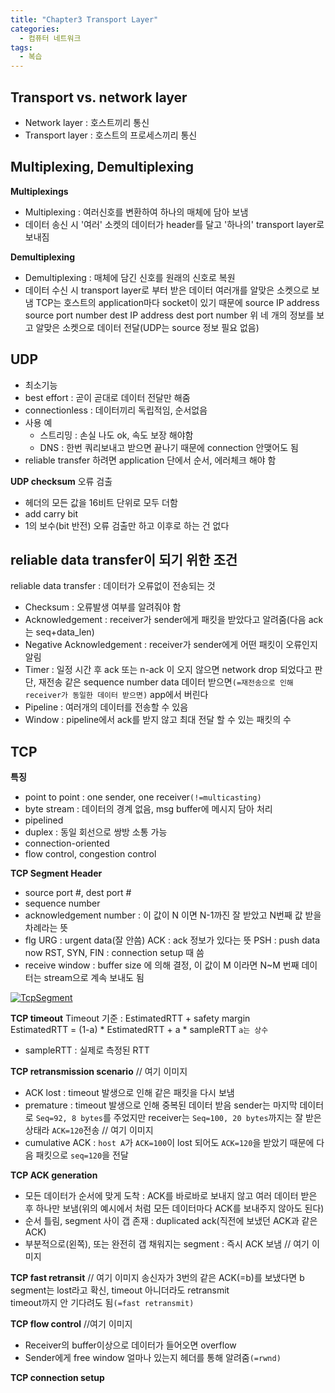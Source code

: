 ```yaml
---
title: "Chapter3 Transport Layer"
categories:
  - 컴퓨터 네트워크
tags:
  - 복습
---
```



## Transport vs. network layer
- Network layer : 호스트끼리 통신
- Transport layer : 호스트의 프로세스끼리 통신

## Multiplexing, Demultiplexing
**Multiplexings**
- Multiplexing : 여러신호를 변환하여 하나의 매체에 담아 보냄
- 데이터 송신 시 '여러' 소켓의 데이터가 header를 달고 '하나의' transport layer로 보내짐

**Demultiplexing**
- Demultiplexing : 매체에 담긴 신호를 원래의 신호로 복원
- 데이터 수신 시 transport layer로 부터 받은 데이터 여러개를 알맞은 소켓으로 보냄
  TCP는 호스트의 application마다 socket이 있기 때문에
   source IP address
   source port number
   dest IP address
   dest port number
  위 네 개의 정보를 보고 알맞은 소켓으로 데이터 전달(UDP는 source 정보 필요 없음)

## UDP
- 최소기능
- best effort : 곧이 곧대로 데이터 전달만 해줌
- connectionless : 데이터끼리 독립적임, 순서없음
- 사용 예
  * 스트리밍 : 손실 나도 ok, 속도 보장 해야함
  * DNS : 한번 쿼리보내고 받으면 끝나기 때문에 connection 안맺어도 됨
- reliable transfer 하려면 application 단에서 순서, 에러체크 해야 함

**UDP checksum**
오류 검출
- 헤더의 모든 값을 16비트 단위로 모두 더함
- add carry bit
- 1의 보수(bit 반전)
오류 검출만 하고 이후로 하는 건 없다

## reliable data transfer이 되기 위한 조건
reliable data transfer : 데이터가 오류없이 전송되는 것
- Checksum : 오류발생 여부를 알려줘야 함
- Acknowledgement : receiver가 sender에게 패킷을 받았다고 알려줌(다음 ack는 seq+data_len)
- Negative Acknowledgement : receiver가 sender에게 어떤 패킷이 오류인지 알림
- Timer : 일정 시간 후 ack 또는 n-ack 이 오지 않으면 network drop 되었다고 판단, 재전송
  같은 sequence number data 데이터 받으면`(=재전송으로 인해 receiver가 동일한 데이터 받으면)` app에서 버린다
- Pipeline : 여러개의 데이터를 전송할 수 있음
- Window : pipeline에서 ack를 받지 않고 최대 전달 할 수 있는 패킷의 수
  
## TCP
**특징**
- point to point : one sender, one receiver`(!=multicasting)`
- byte stream : 데이터의 경계 없음, msg buffer에 메시지 담아 처리
- pipelined
- duplex : 동일 회선으로 쌍방 소통 가능
- connection-oriented
- flow control, congestion control
  
**TCP Segment Header**
- source port #, dest port #
- sequence number
- acknowledgement number : 이 값이 N 이면 N-1까진 잘 받았고 N번째 값 받을 차례라는 뜻
- flg
  URG : urgent data(잘 안씀)
  ACK : ack 정보가 있다는 뜻
  PSH : push data now
  RST, SYN, FIN : connection setup 때 씀
- receive window : buffer size 에 의해 결정, 이 값이 M 이라면 N~M 번째 데이터는 stream으로 계속 보내도 됨

[![TcpSegment](https://upload.wikimedia.org/wikipedia/commons/d/de/TCP_Seqment_ba%C5%9Fl%C4%B1%C4%9F%C4%B1.png)](https://commons.wikimedia.org/wiki/File:TCP_Seqment_ba%C5%9Fl%C4%B1%C4%9F%C4%B1.png#file)

**TCP timeout**
Timeout 기준 : EstimatedRTT + safety margin  
EstimatedRTT = (1-a) * EstimatedRTT + a * sampleRTT `a는 상수`
- sampleRTT : 실제로 측정된 RTT

**TCP retransmission scenario**
// 여기 이미지
- ACK lost : timeout 발생으로 인해 같은 패킷을 다시 보냄
- premature : timeout 발생으로 인해 중복된 데이터 받음
  sender는 마지막 데이터로 `Seq=92, 8 bytes`를 주었지만 receiver는 `Seq=100, 20 bytes`까지는 잘 받은 상태라 `ACK=120`전송
// 여기 이미지
- cumulative ACK : `host A`가 `ACK=100`이 lost 되어도 `ACK=120`을 받았기 때문에 다음 패킷으로 `seq=120`을 전달

**TCP ACK generation**
- 모든 데이터가 순서에 맞게 도착 : ACK를 바로바로 보내지 않고 여러 데이터 받은 후 하나만 보냄(위의 예시에서 처럼 모든 데이터마다 ACK를 보내주지 않아도 된다)
- 순서 틀림, segment 사이 갭 존재 : duplicated ack(직전에 보냈던 ACK과 같은 ACK)
- 부분적으로(왼쪽), 또는 완전히 갭 채워지는 segment : 즉시 ACK 보냄
// 여기 이미지

**TCP fast retransit**
// 여기 이미지
송신자가 3번의 같은 ACK(=b)를 보냈다면 b segment는 lost라고 확신, timeout 아니더라도 retransmit  
timeout까지 안 기다려도 됨`(=fast retransmit)`

**TCP flow control**
//여기 이미지
- Receiver의 buffer이상으로 데이터가 들어오면 overflow
- Sender에게 free window 얼마나 있는지 헤더를 통해 알려줌`(=rwnd)`

**TCP connection setup**

